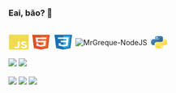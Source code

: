 ### Eai, bão? 👋

<div style="display: inline_block" align="start">
  <br />
  <img
    align="center"
    height="30"
    width="40"
    src="https://raw.githubusercontent.com/devicons/devicon/master/icons/javascript/javascript-plain.svg"
  />
  <img
    align="center"
    height="30"
    width="40"
    src="https://raw.githubusercontent.com/devicons/devicon/master/icons/html5/html5-original.svg"
  />
  <img align="center" alt="MrGreque-CSS" height="30" width="40" src="https://raw.githubusercontent.com/devicons/devicon/master/icons/css3/css3-original.svg" />
  <img align="center" alt="MrGreque-NodeJS" height="30" width="40" src="https://cdn.jsdelivr.net/gh/devicons/devicon/icons/nodejs/nodejs-original.svg" />
  <img
    align="center"
    height="30"
    width="40"
    src="https://raw.githubusercontent.com/devicons/devicon/master/icons/python/python-original.svg"
  />
</div>

<br />

<div align="start">
  <img
    height="180em"
    src="https://github-readme-stats.vercel.app/api?username=PedroAugustoRibas&show_icons=true&theme=tokyonight&count_private=true&layout=compact"
  />
  <img
    height="180em"
    src="https://github-readme-stats.vercel.app/api/top-langs/?username=PedroAugustoRibas&langs_count=8&count_private=true&theme=tokyonight&layout=compact"
  />
</div>
<br />
<div align="start">
  <a href="https://github.com/PedroAugustoRibas/PedroAugustoRibas"
    ><img src="https://img.shields.io/badge/GitHub-100000?style=for-the-badge&logo=github&logoColor=white" target="_blank"
  /></a>
  <a href="https://www.linkedin.com/in/pedro-augusto-253a67155/" target="_blank"
    ><img src="https://img.shields.io/badge/-LinkedIn-%230077B5?style=for-the-badge&logo=linkedin&logoColor=white" target="_blank"
  /></a>
  <a href="mailto:pedroaribas1@gmail.com"
    ><img src="https://img.shields.io/badge/-Gmail-%23333?style=for-the-badge&logo=gmail&logoColor=white" target="_blank"
  /></a>
</div>
 

